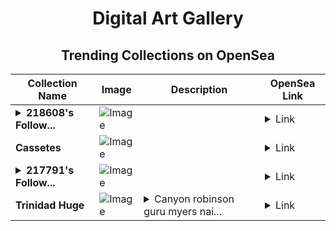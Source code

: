 <div align="center">

# Digital Art Gallery

## Trending Collections on OpenSea

| Collection Name                       | Image                                                                                     | Description                       | OpenSea Link                                                                                          |
|---------------------------------------|-------------------------------------------------------------------------------------------|-----------------------------------|--------------------------------------------------------------------------------------------------------|
| **<details><summary>218608's Follow...</summary>218608's Follower</details>** | ![Image](https://i.seadn.io/s/raw/files/19f9f090920392cc3650cbdf4361755b.png?w=500&auto=format?w=200&auto=format) |  | <details><summary>Link</summary>[218608's Follower](https://opensea.io/collection/218608-s-follower)</details> |
| **Cassetes** | ![Image](https://i.seadn.io/s/raw/files/914deb5c35b9a27387aa2fd38166417c.jpg?w=500&auto=format?w=200&auto=format) |  | <details><summary>Link</summary>[Cassetes](https://opensea.io/collection/cassetes)</details> |
| **<details><summary>217791's Follow...</summary>217791's Follower</details>** | ![Image](https://i.seadn.io/s/raw/files/19f9f090920392cc3650cbdf4361755b.png?w=500&auto=format?w=200&auto=format) |  | <details><summary>Link</summary>[217791's Follower](https://opensea.io/collection/217791-s-follower)</details> |
| **Trinidad Huge** | ![Image](https://i.seadn.io/s/raw/files/5955925e5ade1e204628b682fe5f428d.jpg?w=500&auto=format?w=200&auto=format) | <details><summary>Canyon robinson guru myers nai...</summary>Canyon robinson guru myers nails scotland yea mounted call actors</details> | <details><summary>Link</summary>[Trinidad Huge](https://opensea.io/collection/trinidad-huge)</details> |

</div>
